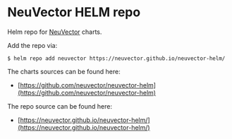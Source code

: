 # NeuVector HELM repo
Helm repo for [NeuVector](https://neuvector.com) charts.

Add the repo via:
```console
$ helm repo add neuvector https://neuvector.github.io/neuvector-helm/
```

The charts sources can be found here:
* [https://github.com/neuvector/neuvector-helm](https://github.com/neuvector/neuvector-helm)

The repo source can be found here:
* [https://neuvector.github.io/neuvector-helm/](https://neuvector.github.io/neuvector-helm/)
